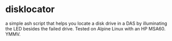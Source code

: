 # disklocator
a simple ash script that helps you locate a disk drive in a DAS by illuminating the LED besides the failed drive. Tested on Alpine Linux with an HP MSA60. YMMV.

